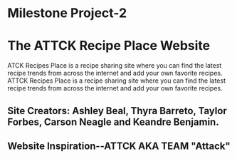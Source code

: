 # Milestone Project-2

# **The ATTCK Recipe Place Website**

ATCK Recipes Place is a recipe sharing site where you can find the latest recipe trends from across the internet and add your own favorite recipes.
ATTCK Recipes Place is a recipe sharing site where you can find the latest recipe trends from across the internet and add your own favorite recipes.

## Site Creators: Ashley Beal, Thyra Barreto, Taylor Forbes, Carson Neagle and Keandre Benjamin.
 
## Website Inspiration--ATTCK AKA TEAM "Attack"